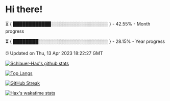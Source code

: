 # Hi there!

⏳ { ████████████░░░░░░░░░░░░░░░░░░ } - 42.55% - Month progress

⏳ { ████████░░░░░░░░░░░░░░░░░░░░░░ } - 28.15% - Year progress

⏰ Updated on Thu, 13 Apr 2023 18:22:27 GMT


[![Schlauer-Hax's github stats](https://github-readme-stats.vercel.app/api?username=Schlauer-Hax&show_icons=true&theme=dark&count_private=true)](https://github.com/Schlauer-Hax)


[![Top Langs](https://github-readme-stats.vercel.app/api/top-langs/?username=Schlauer-Hax&layout=compact&theme=dark)](https://github.com/Schlauer-Hax?tab=repositories)

[![GitHub Streak](https://streak-stats.demolab.com?user=Schlauer-Hax&theme=dark)](https://git.io/streak-stats)

[![Hax's wakatime stats](https://github-readme-stats.vercel.app/api/wakatime?username=Hax&theme=dark)](https://wakatime.com/@Hax)

